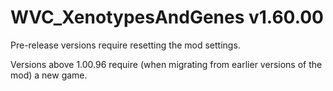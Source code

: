 # WVC_XenotypesAndGenes v1.60.00
 
Pre-release versions require resetting the mod settings.

Versions above 1.00.96 require (when migrating from earlier versions of the mod) a new game.